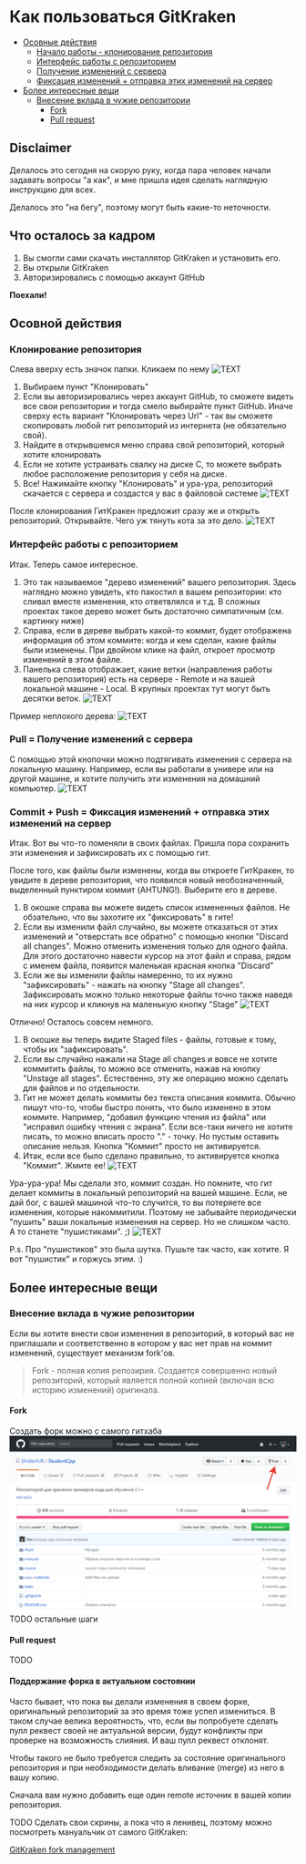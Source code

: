 # Как пользоваться GitKraken

* [Осовные действия](#Осовной-действия)
  * [Начало работы - клонирование репозитория](#Клонирование-репозитория)
  * [Интерфейс работы с репозиторием](#Интерфейс-работы-с-репозиторием)
  * [Получение изменений с сервера](#Pull-Получение-изменений-с-сервера)
  * [Фиксация изменений + отправка этих изменений на сервер](#Commit-Push-Фиксация-изменений-отправка-этих-изменений-на-сервер)
* [Более интересные вещи](#Более-интересные-вещи)
  * [Внесение вклада в чужие репозитории](#Внесение-вклада-в-чужие-репозитории)
    * [Fork](#Fork)
    * [Pull request](#Pull-request)

## Disclaimer
Делалось это сегодня на скорую руку, когда пара человек начали задавать вопросы "а как", и мне пришла идея сделать наглядную инструкцию для всех.

Делалось это "на бегу", поэтому могут быть какие-то неточности.

## Что осталось за кадром
1. Вы смогли сами скачать инсталлятор GitKraken и установить его.
2. Вы открыли GitKraken
3. Авторизировались с помощью аккаунт GitHub

**Поехали!**

## Осовной действия
### Клонирование репозитория
Слева вверху есть значок папки. Кликаем по нему
![TEXT](../illustr/Git%20usage/GitKraken/3.PNG "TEXT")

1. Выбираем пункт "Клонировать"
2. Если вы авторизировались через аккаунт GitHub, то сможете видеть все свои репозитории и тогда смело выбирайте пункт GitHub. Иначе сверху есть вариант "Клонировать через Url" - так вы сможете скопировать любой гит репозиторий из интернета (не обязательно свой).
3. Найдите в открывшемся меню справа свой репозиторий, который хотите клонировать
4. Если не хотите устраивать свалку на диске C, то можете выбрать любое расположение репозитория у себя на диске.
5. Все! Нажимайте кнопку "Клонировать" и ура-ура, репозиторий скачается с сервера и создастся у вас в файловой системе
![TEXT](../illustr/Git%20usage/GitKraken/4.PNG "TEXT")

После клонирования ГитКракен предложит сразу же и открыть репозиторий. Открывайте. Чего уж тянуть кота за это дело.
![TEXT](../illustr/Git%20usage/GitKraken/5.PNG "TEXT")

### Интерфейс работы с репозиторием
Итак. Теперь самое интересное.

1. Это так называемое "дерево изменений" вашего репозитория. Здесь наглядно можно увидеть, кто пакостил в вашем репозитории: кто сливал вместе изменения, кто ответвлялся и т.д. В сложных проектах такое дерево может быть достаточно симпатичным (см. картинку ниже)
2. Справа, если в дереве выбрать какой-то коммит, будет отображена информация об этом коммите: когда и кем сделан, какие файлы были изменены. При двойном клике на файл, откроет просмотр изменений в этом файле.
3. Панелька слева отображает, какие ветки (направления работы вашего репозитория) есть на сервере - Remote и на вашей локальной машине - Local. В крупных проектах тут могут быть десятки веток.
![TEXT](../illustr/Git%20usage/GitKraken/6.1.png "TEXT")

Пример неплохого дерева:
![TEXT](../illustr/Git%20usage/GitKraken/11.PNG "TEXT")

### Pull = Получение изменений с сервера
С помощью этой кнопочки можно подтягивать изменения с сервера на локальную машину. Например, если вы работали в универе или на другой машине, и хотите получить эти изменения на домашний компьютер.
![TEXT](../illustr/Git%20usage/GitKraken/6.2.png "TEXT")

### Commit + Push = Фиксация изменений + отправка этих изменений на сервер
Итак. Вот вы что-то поменяли в своих файлах. Пришла пора сохранить эти изменения и зафиксировать их с помощью гит.

После того, как файлы были изменены, когда вы откроете ГитКракен, то увидите в дереве репозитория, что появился новый необозначенный, выделенный пунктиром коммит (AHTUNG!). Выберите его в дереве.

1. В окошке справа вы можете видеть список измененных файлов. Не обзательно, что вы захотите их "фиксировать" в гите!
2. Если вы изменили файл случайно, вы можете отказаться от этих изменений и "отверстать все обратно" с помощью кнопки "Discard all changes". Можно отменить изменения только для одного файла. Для этого достаточно навести курсор на этот файл и справа, рядом с именем файла, появится маленькая красная кнопка "Discard"
3. Если же вы изменили файлы намеренно, то их нужно "зафиксировать" - нажать на кнопку "Stage all changes". Зафиксировать можно только некоторые файлы точно также наведя на них курсор и кликнув на маленькую кнопку "Stage"
![TEXT](../illustr/Git%20usage/GitKraken/8.1.png "TEXT")

Отлично! Осталось совсем немного.

1. В окошке вы теперь видите Staged files - файлы, готовые к тому, чтобы их "зафиксировать".
2. Если вы случайно нажали на Stage all changes и вовсе не хотите коммитить файлы, то можно все отменить, нажав на кнопку "Unstage all stages". Естественно, эту же операцию можно сделать для файлов и по отдельности.
3. Гит не может делать коммиты без текста описания коммита. Обычно пишут что-то, чтобы быстро понять, что было изменено в этом коммите. Например, "добавил функцию чтения из файла" или "исправил ошибку чтения с экрана". Если все-таки ничего не хотите писать, то можно вписать просто "." - точку. Но пустым оставить описание нельзя. Кнопка "Коммит" просто не активируется.
4. Итак, если все было сделано правильно, то активируется кнопка "Коммит". Жмите ее!
![TEXT](../illustr/Git%20usage/GitKraken/9.PNG "TEXT")

Ура-ура-ура! Мы сделали это, коммит создан. Но помните, что гит делает коммиты в локальный репозиторий на вашей машине. Если, не дай бог, с вашей машиной что-то случится, то вы потеряете все изменения, которые накоммитили. Поэтому не забывайте периодически "пушить" ваши локальные изменения на сервер. Но не слишком часто. А то станете "пушистиками". ;)
![TEXT](../illustr/Git%20usage/GitKraken/10.PNG "TEXT")

P.s. Про "пушистиков" это была шутка. Пушьте так часто, как хотите. Я вот "пушистик" и горжусь этим. :)

## Более интересные вещи
### Внесение вклада в чужие репозитории
Если вы хотите внести свои изменения в репозиторий, в который вас не приглашали и соответственно в котором у вас нет прав на коммит изменений, существует механизм fork'ов. 

> Fork - полная копия репозирия. Создается совершенно новый репозиторий, который является полной копией (включая всю историю изменений) оригинала.

#### Fork
Создать форк можно с самого гитхаба
![TEXT](../illustr/Git%20usage/GitKraken/how-to-fork.png)
TODO остальные шаги
#### Pull request
TODO
#### Поддержание форка в актуальном состоянии
Часто бывает, что пока вы делали изменения в своем форке, оригинальный репозиторий за это время тоже успел измениться. В таком случае велика вероятность, что, если вы попробуете сделать пулл реквест своей не актуальной версии, будут конфликты при проверке на возможность слияния. И ваш пулл реквест отклонят.

Чтобы такого не было требуется следить за состояние оригинального репозитория и при необходимости делать вливание (merge) из него в вашу копию.

Сначала вам нужно добавить еще один remote источник в вашей копии репозитория.

TODO Сделать свои скрины, а пока что я ленивец, поэтому можно посмотреть мануальчик от самого GitKraken:

[GitKraken fork management](https://www.youtube.com/watch?time_continue=716&v=j_qpzND5yAg)
